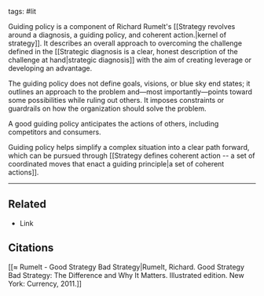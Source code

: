 tags: #lit

Guiding policy is a component of Richard Rumelt's [[Strategy revolves around a diagnosis, a guiding policy, and coherent action.|kernel of strategy]]. It describes an overall approach to overcoming the challenge defined in the [[Strategic diagnosis is a clear, honest description of the challenge at hand|strategic diagnosis]] with the aim of creating leverage or developing an advantage.

The guiding policy does not define goals, visions, or blue sky end states; it outlines an approach to the problem and—most importantly—points toward some possibilities while ruling out others. It imposes constraints or guardrails on how the organization should solve the problem. 

A good guiding policy anticipates the actions of others, including competitors and consumers. 

Guiding policy helps simplify a complex situation into a clear path forward, which can be pursued through [[Strategy defines coherent action -- a set of coordinated moves that enact a guiding principle|a set of coherent actions]]. 

---
## Related
- Link

## Citations
[[≈ Rumelt - Good Strategy Bad Strategy|Rumelt, Richard. Good Strategy Bad Strategy: The Difference and Why It Matters. Illustrated edition. New York: Currency, 2011.]]
